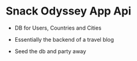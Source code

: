 # Snack Odyssey App Api

* DB for Users, Countries and Cities

* Essentially the backend of a travel blog

* Seed the db and party away


